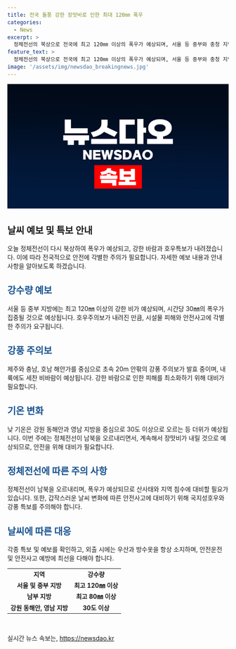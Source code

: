```yaml
---
title: 전국 돌풍 강한 장맛비로 인한 최대 120㎜ 폭우
categories:
  - News
excerpt: >
  정체전선의 북상으로 전국에 최고 120㎜ 이상의 폭우가 예상되며, 서울 등 중부와 충청 지역에 호우주의보와 산사태 주의보가 내려졌습니다. 각별한 안전 주의가 필요하며, 강한 바람과 높은 기온에도 주의가 필요합니다. 내일 오전에는 비가 잦아들 것으로 예상되며, 오후에는 낮 기온이 30도 이상으로 오르겠습니다. 정체전선이 위축될 때까지 장맛비가 계속될 전망이니, 피해 없도록 대비하시길 바랍니다.
feature_text: >
  정체전선의 북상으로 전국에 최고 120㎜ 이상의 폭우가 예상되며, 서울 등 중부와 충청 지역에 호우주의보와 산사태 주의보가 내려졌습니다. 각별한 안전 주의가 필요하며, 강한 바람과 높은 기온에도 주의가 필요합니다. 내일 오전에는 비가 잦아들 것으로 예상되며, 오후에는 낮 기온이 30도 이상으로 오르겠습니다. 정체전선이 위축될 때까지 장맛비가 계속될 전망이니, 피해 없도록 대비하시길 바랍니다.
image: '/assets/img/newsdao_breakingnews.jpg'
---
```


<p><img src="/assets/img/newsdao_breakingnews.jpg" alt="koreaapp 속보" /></p>

<h2 data-ke-size="size26">날씨 예보 및 특보 안내</h2>

<p>오늘 정체전선이 다시 북상하여 폭우가 예상되고, 강한 바람과 호우특보가 내려졌습니다. 이에 따라 전국적으로 안전에 각별한 주의가 필요합니다. 자세한 예보 내용과 안내 사항을 알아보도록 하겠습니다.</p>

<h2><b><span style="color: #1a5490;">강수량 예보</span></b></h2>

<p>서울 등 중부 지방에는 최고 120㎜ 이상의 강한 비가 예상되며, 시간당 30㎜의 폭우가 집중될 것으로 예상됩니다. 호우주의보가 내려진 만큼, 시설물 피해와 안전사고에 각별한 주의가 요구됩니다.</p>

<h2><b><span style="color: #1a5490;">강풍 주의보</span></b></h2>

<p>제주와 충남, 호남 해안가를 중심으로 초속 20m 안팎의 강풍 주의보가 발효 중이며, 내륙에도 세찬 비바람이 예상됩니다. 강한 바람으로 인한 피해를 최소화하기 위해 대비가 필요합니다.</p>

<h2><b><span style="color: #1a5490;">기온 변화</span></b></h2>

<p>낮 기온은 강원 동해안과 영남 지방을 중심으로 30도 이상으로 오르는 등 더위가 예상됩니다. 이번 주에는 정체전선이 남북을 오르내리면서, 계속해서 장맛비가 내릴 것으로 예상되므로, 안전을 위해 대비가 필요합니다.</p>

<h2><b><span style="color: #1a5490;">정체전선에 따른 주의 사항</span></b></h2>

<p>정체전선이 남북을 오르내리며, 폭우가 예상되므로 산사태와 지역 침수에 대비할 필요가 있습니다. 또한, 갑작스러운 날씨 변화에 따른 안전사고에 대비하기 위해 국지성호우와 강풍 특보를 주의해야 합니다.</p>

<h2><b><span style="color: #1a5490;">날씨에 따른 대응</span></b></h2>

<p>각종 특보 및 예보를 확인하고, 외출 시에는 우산과 방수옷을 항상 소지하며, 안전운전 및 안전사고 예방에 최선을 다해야 합니다.</p>

<table>
    <tbody>
        <tr>
            <td style="text-align: center; height: 17px;"><b>지역</b></td>
            <td style="text-align: center; height: 17px;"><b>강수량</b></td>
        </tr>
        <tr>
            <td style="text-align: center; height: 17px;"><b>서울 및 중부 지방</b></td>
            <td style="text-align: center; height: 17px;"><b>최고 120㎜ 이상</b></td>
        </tr>
        <tr>
            <td style="text-align: center; height: 17px;"><b>남부 지방</b></td>
            <td style="text-align: center; height: 17px;"><b>최고 80㎜ 이상</b></td>
        </tr>
        <tr>
            <td style="text-align: center; height: 17px;"><b>강원 동해안, 영남 지방</b></td>
            <td style="text-align: center; height: 17px;"><b>30도 이상</b></td>
        </tr>
    </tbody>
</table>

<p data-ke-size="size16">&nbsp;</p>
실시간 뉴스 속보는, <a href="https://newsdao.kr" rel="dofollow">https://newsdao.kr</a>


